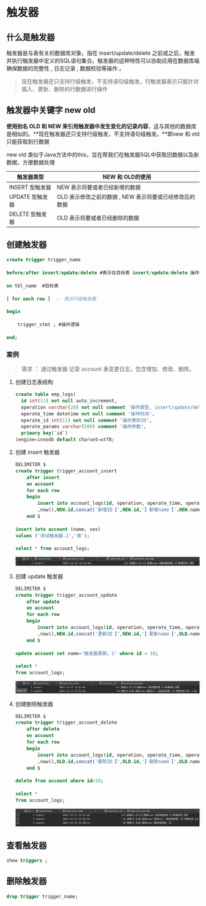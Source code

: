 # 触发器

## 什么是触发器

触发器是与表有关的数据库对象，指在 insert/update/delete 之前或之后，触发并执行触发器中定义的SQL语句集合。触发器的这种特性可以协助应用在数据库端确保数据的完整性 , 日志记录 , 数据校验等操作 。

> 现在触发器还只支持行级触发，不支持语句级触发，行触发器表示只能针对插入、更新、删除的行数据进行操作

## 触发器中关键字 new old

**使用别名 OLD 和 NEW 来引用触发器中发生变化的记录内容**，这与其他的数据库是相似的。**现在触发器还只支持行级触发，不支持语句级触发。**即new 和 old 只能获取到行数据

new old 类似于Java方法中的this，旨在帮我们在触发器SQL中获取旧数据以及新数据，方便数据处理

| 触发器类型      | NEW 和 OLD的使用                                        |
| --------------- | ------------------------------------------------------- |
| INSERT 型触发器 | NEW 表示将要或者已经新增的数据                          |
| UPDATE 型触发器 | OLD 表示修改之前的数据 , NEW 表示将要或已经修改后的数据 |
| DELETE 型触发器 | OLD 表示将要或者已经删除的数据                          |



## 创建触发器

```sql
create trigger trigger_name 

before/after insert/update/delete #表示在目标表 insert/update/delete 操作前还是后  插入触发器

on tbl_name  #目标表

[ for each row ]  -- 表示行级触发器

begin

	trigger_stmt ; #操作逻辑

end;
```



### 案例

> 需求 ： 通过触发器 记录 account 表变更日志，包含增加、修改、删除。

1. 创建日志表结构

	```sql
	create table emp_logs(
	  id int(11) not null auto_increment,
	  operation varchar(20) not null comment '操作类型, insert/update/delete',
	  operate_time datetime not null comment '操作时间',
	  operate_id int(11) not null comment '操作表的ID',
	  operate_params varchar(500) comment '操作参数',
	  primary key(`id`)
	)engine=innodb default charset=utf8;
	```

2. 创建 insert 触发器

	```sql
	DELIMITER $
	create trigger trigger_account_insert
	    after insert
	    on account
	    for each row
	    begin
	        insert into account_logs(id, operation, operate_time, operate_id, operate_params) VALUES (null,'insert'
	        ,now(),NEW.id,concat('新增ID【',NEW.id,'】新增name【',NEW.name,'】新增性别【',NEW.sex,'】'));
	    end $
	
	insert into account (name, sex)
	values ('测试触发器.1','男');
	
	select * from account_logs;
	```

	![image-20211219155221520](第九章-触发器.assets/image-20211219155221520.png)



3. 创建 update 触发器

	```sql
	DELIMITER $
	create trigger trigger_account_update
	    after update
	    on account
	    for each row
	    begin
	        insert into account_logs(id, operation, operate_time, operate_id, operate_params) VALUES (null,'update'
	        ,now(),NEW.id,concat('更新ID【',NEW.id,'】更新name【',OLD.name,'-->',NEW.name,'】更新性别【',OLD.sex,'-->',NEW.sex,'】'));
	    end $
	
	update account set name='触发器更新。2' where id = 10;
	
	select *
	from account_logs;
	```

	![image-20211219155810127](第九章-触发器.assets/image-20211219155810127.png)

4. 创建删除触发器

	```sql
	DELIMITER $
	create trigger trigger_account_delete
	    after delete
	    on account
	    for each row
	    begin
	        insert into account_logs(id, operation, operate_time, operate_id, operate_params) VALUES (null,'update'
	        ,now(),OLD.id,concat('删除ID【',OLD.id,'】删除name【',OLD.name,'】'));
	    end $
	
	delete from account where id=10;
	
	select *
	from account_logs;
	```

	![image-20211219160039759](第九章-触发器.assets/image-20211219160039759.png)



## 查看触发器

```sql
show triggers ;
```





## 删除触发器

```sql
drop trigger trigger_name;
```

